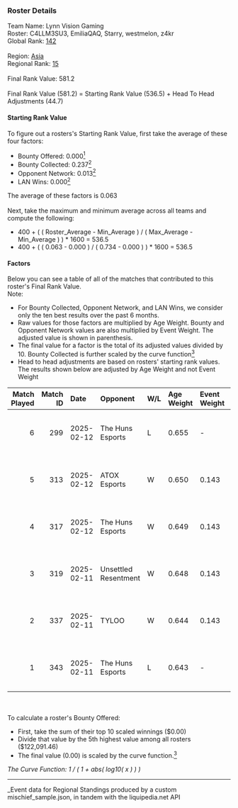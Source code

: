 ### Roster Details<br />
Team Name: Lynn Vision Gaming<br />
Roster: C4LLM3SU3, EmiliaQAQ, Starry, westmelon, z4kr<br />
Global Rank: [142](../../standings_global_2025_05_05.md)<br />
<br />
Region: [Asia]( ../../standings_asia_2025_05_05.md)<br />
Regional Rank: [15]( ../../standings_asia_2025_05_05.md)<br />
<br />
Final Rank Value:  581.2<br />
<br />
Final Rank Value (581.2) = Starting Rank Value (536.5) + Head To Head Adjustments (44.7)<br />

#### Starting Rank Value<br />
To figure out a rosters's Starting Rank Value, first take the average of these four factors:<br />
- Bounty Offered: 0.000[<sup>1</sup>](#table2)
- Bounty Collected: 0.237[<sup>2</sup>](#table1)
- Opponent Network: 0.013[<sup>2</sup>](#table1)
- LAN Wins: 0.000[<sup>2</sup>](#table1)

The average of these factors is 0.063<br />
<br />
Next, take the maximum and minimum average across all teams and compute the following:<br />
- 400 + ( ( Roster_Average - Min_Average ) / ( Max_Average - Min_Average ) ) * 1600 = 536.5
- 400 + ( ( 0.063 - 0.000 ) / ( 0.734 - 0.000 ) ) * 1600 = 536.5


#### Factors<br />
Below you can see a table of all of the matches that contributed to this roster's Final Rank Value.<br />
Note:<br />

- For Bounty Collected, Opponent Network, and LAN Wins, we consider only the ten best results over the past 6 months.
- Raw values for those factors are multiplied by Age Weight. Bounty and Opponent Network values are also multiplied by Event Weight. The adjusted value is shown in parenthesis.
- The final value for a factor is the total of its adjusted values divided by 10. Bounty Collected is further scaled by the curve function[<sup>3</sup>](#curveFunction)
- Head to head adjustments are based on rosters' starting rank values. The results shown below are adjusted by Age Weight and not Event Weight
<span id="table1"></span><br />


| Match Played | Match ID | Date       | Opponent             | W/L | Age Weight | Event Weight | Bounty Collected | Opponent Network | LAN Wins  | H2H Adj. | Roster                                        |
| -: | -: | :- | :- | :- | :- | :- | :- | :- | :- | -: | :- |
|            6 |      299 | 2025-02-12 | The Huns Esports     | L   | 0.655      | -            | -                | -                | -         |    -4.58 | C4LLM3SU3, EmiliaQAQ, Starry, westmelon, z4kr |
|            5 |      313 | 2025-02-12 | ATOX Esports         | W   | 0.650      | 0.143        | 0.055 (0.005)    | 0.667 (0.062)    | 0 (0.000) |    18.56 | C4LLM3SU3, EmiliaQAQ, Starry, westmelon, z4kr |
|            4 |      317 | 2025-02-12 | The Huns Esports     | W   | 0.649      | 0.143        | 0.012 (0.001)    | 0.392 (0.036)    | 0 (0.000) |    16.63 | C4LLM3SU3, EmiliaQAQ, Starry, westmelon, z4kr |
|            3 |      319 | 2025-02-11 | Unsettled Resentment | W   | 0.648      | 0.143        | 0.000 (0.000)    | 0.223 (0.021)    | 0 (0.000) |    10.47 | C4LLM3SU3, EmiliaQAQ, Starry, westmelon, z4kr |
|            2 |      337 | 2025-02-11 | TYLOO                | W   | 0.644      | 0.143        | 0.000 (0.000)    | 0.138 (0.013)    | 0 (0.000) |     7.04 | C4LLM3SU3, EmiliaQAQ, Starry, westmelon, z4kr |
|            1 |      343 | 2025-02-11 | The Huns Esports     | L   | 0.643      | -            | -                | -                | -         |    -3.42 | C4LLM3SU3, EmiliaQAQ, Starry, westmelon, z4kr |

<br />
<span id="table2"></span><br />
To calculate a roster's Bounty Offered:<br />

- First, take the sum of their top 10 scaled winnings ($0.00)
- Divide that value by the 5th highest value among all rosters ($122,091.46)
- The final value (0.00) is scaled by the curve function.[<sup>3</sup>](#curveFunction)

<span id="curveFunction"></span>_The Curve Function: 1 / ( 1 + abs( log10( x ) ) )_<br />

---
_Event data for Regional Standings produced by a custom mischief_sample.json, in tandem with the liquipedia.net API<br />
